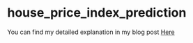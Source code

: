 # house_price_index_prediction
You can find my detailed explanation in my blog post [Here](https://qiuhao123.github.io/home_price/)
